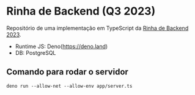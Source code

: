 # Rinha de Backend (Q3 2023)

Repositório de uma implementação em TypeScript da [Rinha de Backend 2023](https://github.com/zanfranceschi/rinha-de-backend-2023-q3).

- Runtime JS: Deno(https://deno.land)
- DB: PostgreSQL

## Comando para rodar o servidor

`deno run --allow-net --allow-env app/server.ts`
